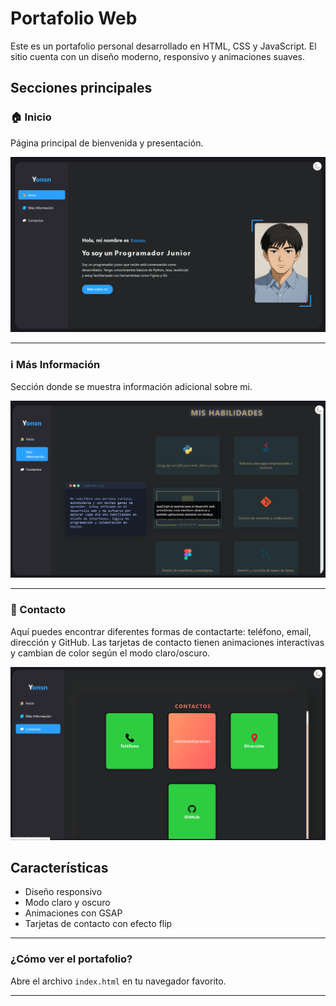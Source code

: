 # Portafolio Web

Este es un portafolio personal desarrollado en HTML, CSS y JavaScript. El sitio cuenta con un diseño moderno, responsivo y animaciones suaves.

## Secciones principales

### 🏠 Inicio
Página principal de bienvenida y presentación.

![Inicio](img/inicio.png)

---

### ℹ️ Más Información
Sección donde se muestra información adicional sobre mi.

![Más Información](img/info.png)

---

### 💬 Contacto
Aquí puedes encontrar diferentes formas de contactarte: teléfono, email, dirección y GitHub. Las tarjetas de contacto tienen animaciones interactivas y cambian de color según el modo claro/oscuro.

![Contacto](img/contacto.png)



## Características
- Diseño responsivo
- Modo claro y oscuro
- Animaciones con GSAP
- Tarjetas de contacto con efecto flip

---

### ¿Cómo ver el portafolio?
Abre el archivo `index.html` en tu navegador favorito.

---

